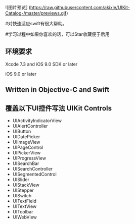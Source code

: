 
![图片预览]
(https://raw.githubusercontent.com/akixie/UIKit-Catalog-/master/previews.gif)

#对快速适应swift有很大帮助。

#学习过程中如果你喜欢的话，可以Star收藏便于后用

## 环境要求

Xcode 7.3 and iOS 9.0 SDK or later

iOS 9.0 or later

## Written in Objective-C and Swift



## 覆盖以下UI控件写法 UIKit Controls 

+ UIActivityIndicatorView
+ UIAlertController
+ UIButton
+ UIDatePicker
+ UIImageView
+ UIPageControl
+ UIPickerView
+ UIProgressView
+ UISearchBar
+ UISearchController
+ UISegmentedControl
+ UISlider
+ UIStackView
+ UIStepper
+ UISwitch
+ UITextField
+ UITextView
+ UIToolbar
+ UIWebView


